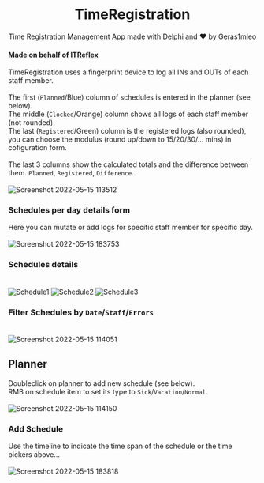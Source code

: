 <h1 align="center">TimeRegistration</h1>
<p align="center">
  Time Registration Management App made with Delphi and &hearts; by Geras1mleo
</p>

#### Made on behalf of <a href="https://itreflex.be/">ITReflex<a/>

TimeRegistration uses a fingerprint device to log all INs and OUTs of each staff member.<br/><br/>
The first (`Planned`/Blue) column of schedules is entered in the planner (see below).<br/>
The middle (`Clocked`/Orange) column shows all logs of each staff member (not rounded).<br/>
The last (`Registered`/Green) column is the registered logs (also rounded),<br/>
you can choose the modulus (round up/down to 15/20/30/... mins) in cofiguration form.
<br/><br/>
The last 3 columns show the calculated totals and the difference between them. `Planned`, `Registered`, `Difference`.
<br/><br/>
![Screenshot 2022-05-15 113512](https://user-images.githubusercontent.com/67554762/168479005-6a101e2b-6856-44ed-b6bc-bbce8ee8b532.png)
  
### Schedules per day details form
Here you can mutate or add logs for specific staff member for specific day.<br/><br/>
![Screenshot 2022-05-15 183753](https://user-images.githubusercontent.com/67554762/168483887-e73038f3-c086-4fb3-993b-1dab42f3cc72.png)

### Schedules details<br/><br/>
![Schedule1](https://user-images.githubusercontent.com/67554762/168483437-6f9116cf-5761-4379-a3cc-4d1cd306ebe0.png)
![Schedule2](https://user-images.githubusercontent.com/67554762/168483441-476069ef-600d-4c49-a679-34dc4d92224e.png)
![Schedule3](https://user-images.githubusercontent.com/67554762/168483445-479c209c-0fc2-40ce-8027-9904ab247bd1.png)
  
### Filter Schedules by `Date`/`Staff`/`Errors`<br/><br/>
![Screenshot 2022-05-15 114051](https://user-images.githubusercontent.com/67554762/168483610-a9d69934-da7a-498a-b126-881c08a170ec.png)

## Planner
Doubleclick on planner to add new schedule (see below).<br/>
RMB on schedule item to set its type to `Sick`/`Vacation`/`Normal`.<br/><br/>
![Screenshot 2022-05-15 114150](https://user-images.githubusercontent.com/67554762/168483660-81912dd6-d2b9-464b-8797-043a12164a5a.png)

### Add Schedule
Use the timeline to indicate the time span of the schedule or the time pickers above...<br/><br/>
![Screenshot 2022-05-15 183818](https://user-images.githubusercontent.com/67554762/168484443-6b127378-0244-4eb2-a653-a87da339d853.png)
